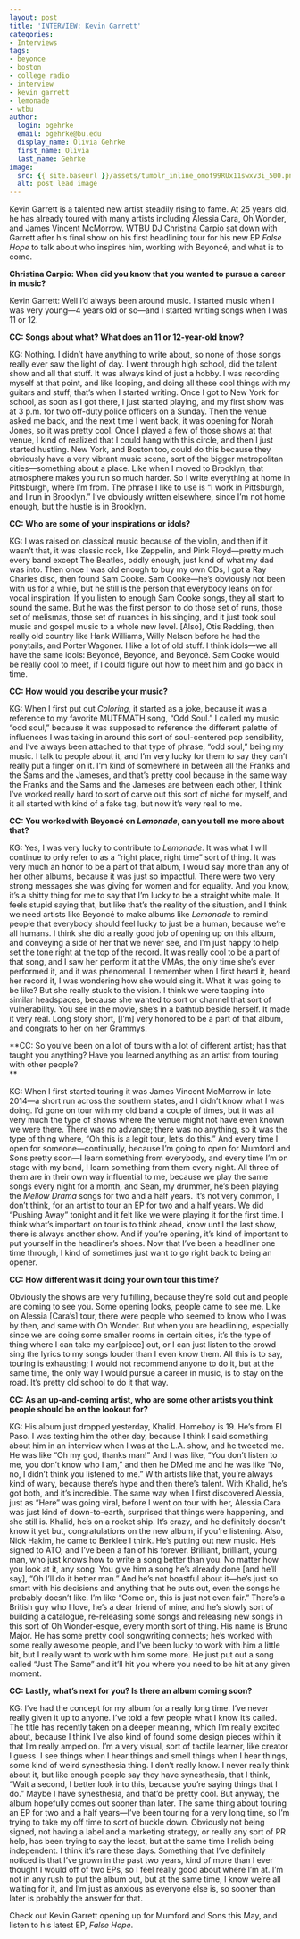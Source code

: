 ```yaml
---
layout: post
title: 'INTERVIEW: Kevin Garrett'
categories:
- Interviews
tags:
- beyonce
- boston
- college radio
- interview
- kevin garrett
- lemonade
- wtbu
author:
  login: ogehrke
  email: ogehrke@bu.edu
  display_name: Olivia Gehrke
  first_name: Olivia
  last_name: Gehrke
image:
  src: {{ site.baseurl }}/assets/tumblr_inline_omof99RUx11swxv3i_500.png
  alt: post lead image
---
```


Kevin Garrett is a talented new artist steadily rising to fame. At 25 years old, he has already toured with many artists including Alessia Cara, Oh Wonder, and James Vincent McMorrow. WTBU DJ Christina Carpio sat down with Garrett after his final show on his first headlining tour for his new EP _False Hope_ to talk about who inspires him, working with Beyoncé, and what is to come.

**Christina Carpio: When did you know that you wanted to pursue a career in music?**

Kevin Garrett: Well I’d always been around music. I started music when I was very young—4 years old or so—and I started writing songs when I was 11 or 12.

**CC: Songs about what? What does an 11 or 12-year-old know?**

KG: Nothing. I didn’t have anything to write about, so none of those songs really ever saw the light of day. I went through high school, did the talent show and all that stuff. It was always kind of just a hobby. I was recording myself at that point, and like looping, and doing all these cool things with my guitars and stuff; that’s when I started writing. Once I got to New York for school, as soon as I got there, I just started playing, and my first show was at 3 p.m. for two off-duty police officers on a Sunday. Then the venue asked me back, and the next time I went back, it was opening for Norah Jones, so it was pretty cool. Once I played a few of those shows at that venue, I kind of realized that I could hang with this circle, and then I just started hustling. New York, and Boston too, could do this because they obviously have a very vibrant music scene, sort of the bigger metropolitan cities—something about a place. Like when I moved to Brooklyn, that atmosphere makes you run so much harder. So I write everything at home in Pittsburgh, where I’m from. The phrase I like to use is “I work in Pittsburgh, and I run in Brooklyn.” I’ve obviously written elsewhere, since I’m not home enough, but the hustle is in Brooklyn.

**CC: Who are some of your inspirations or idols?**

KG: I was raised on classical music because of the violin, and then if it wasn’t that, it was classic rock, like Zeppelin, and Pink Floyd—pretty much every band except The Beatles, oddly enough, just kind of what my dad was into. Then once I was old enough to buy my own CDs, I got a Ray Charles disc, then found Sam Cooke. Sam Cooke—he’s obviously not been with us for a while, but he still is the person that everybody leans on for vocal inspiration. If you listen to enough Sam Cooke songs, they all start to sound the same. But he was the first person to do those set of runs, those set of melismas, those set of nuances in his singing, and it just took soul music and gospel music to a whole new level. \[Also\], Otis Redding, then really old country like Hank Williams, Willy Nelson before he had the ponytails, and Porter Wagoner. I like a lot of old stuff. I think idols—we all have the same idols: Beyoncé, Beyoncé, and Beyoncé. Sam Cooke would be really cool to meet, if I could figure out how to meet him and go back in time.

**CC: How would you describe your music?**

KG: When I first put out _Coloring_, it started as a joke, because it was a reference to my favorite MUTEMATH song, “Odd Soul.” I called my music “odd soul,” because it was supposed to reference the different palette of influences I was taking in around this sort of soul-centered pop sensibility, and I’ve always been attached to that type of phrase, “odd soul,” being my music. I talk to people about it, and I’m very lucky for them to say they can’t really put a finger on it. I’m kind of somewhere in between all the Franks and the Sams and the Jameses, and that’s pretty cool because in the same way the Franks and the Sams and the Jameses are between each other, I think I’ve worked really hard to sort of carve out this sort of niche for myself, and it all started with kind of a fake tag, but now it’s very real to me.

**CC: You worked with Beyoncé on _Lemonade_, can you tell me more about that?**

KG: Yes, I was very lucky to contribute to _Lemonade_. It was what I will continue to only refer to as a “right place, right time” sort of thing. It was very much an honor to be a part of that album, I would say more than any of her other albums, because it was just so impactful. There were two very strong messages she was giving for women and for equality. And you know, it’s a shitty thing for me to say that I’m lucky to be a straight white male. It feels stupid saying that, but like that’s the reality of the situation, and I think we need artists like Beyoncé to make albums like _Lemonade_ to remind people that everybody should feel lucky to just be a human, because we’re all humans. I think she did a really good job of opening up on this album, and conveying a side of her that we never see, and I’m just happy to help set the tone right at the top of the record. It was really cool to be a part of that song, and I saw her perform it at the VMAs, the only time she’s ever performed it, and it was phenomenal. I remember when I first heard it, heard her record it, I was wondering how she would sing it. What it was going to be like? But she really stuck to the vision. I think we were tapping into similar headspaces, because she wanted to sort or channel that sort of vulnerability. You see in the movie, she’s in a bathtub beside herself. It made it very real. Long story short, \[I’m\] very honored to be a part of that album, and congrats to her on her Grammys.

**CC: So you’ve been on a lot of tours with a lot of different artist; has that taught you anything? Have you learned anything as an artist from touring with other people?  
**

KG: When I first started touring it was James Vincent McMorrow in late 2014—a short run across the southern states, and I didn’t know what I was doing. I’d gone on tour with my old band a couple of times, but it was all very much the type of shows where the venue might not have even known we were there. There was no advance; there was no anything, so it was the type of thing where, “Oh this is a legit tour, let’s do this.” And every time I open for someone—continually, because I’m going to open for Mumford and Sons pretty soon—I learn something from everybody, and every time I’m on stage with my band, I learn something from them every night. All three of them are in their own way influential to me, because we play the same songs every night for a month, and Sean, my drummer, he’s been playing the _Mellow Drama_ songs for two and a half years. It’s not very common, I don’t think, for an artist to tour an EP for two and a half years. We did “Pushing Away” tonight and it felt like we were playing it for the first time. I think what’s important on tour is to think ahead, know until the last show, there is always another show. And if you’re opening, it’s kind of important to put yourself in the headliner’s shoes. Now that I’ve been a headliner one time through, I kind of sometimes just want to go right back to being an opener.

**CC: How different was it doing your own tour this time?**

Obviously the shows are very fulfilling, because they’re sold out and people are coming to see you. Some opening looks, people came to see me. Like on Alessia \[Cara’s\] tour, there were people who seemed to know who I was by then, and same with Oh Wonder. But when you are headlining, especially since we are doing some smaller rooms in certain cities, it’s the type of thing where I can take my ear\[piece\] out, or I can just listen to the crowd sing the lyrics to my songs louder than I even know them. All this is to say, touring is exhausting; I would not recommend anyone to do it, but at the same time, the only way I would pursue a career in music, is to stay on the road. It’s pretty old school to do it that way.

**CC: As an up-and-coming artist, who are some other artists you think people should be on the lookout for?**

KG: His album just dropped yesterday, Khalid. Homeboy is 19. He’s from El Paso. I was texting him the other day, because I think I said something about him in an interview when I was at the L.A. show, and he tweeted me. He was like “Oh my god, thanks man!” And I was like, “You don’t listen to me, you don’t know who I am,” and then he DMed me and he was like “No, no, I didn’t think you listened to me.” With artists like that, you’re always kind of wary, because there’s hype and then there’s talent. With Khalid, he’s got both, and it’s incredible. The same way when I first discovered Alessia, just as “Here” was going viral, before I went on tour with her, Alessia Cara was just kind of down-to-earth, surprised that things were happening, and she still is. Khalid, he’s on a rocket ship. It’s crazy, and he definitely doesn’t know it yet but, congratulations on the new album, if you’re listening. Also, Nick Hakim, he came to Berklee I think. He’s putting out new music. He’s signed to ATO, and I’ve been a fan of his forever. Brilliant, brilliant, young man, who just knows how to write a song better than you. No matter how you look at it, any song. You give him a song he’s already done \[and he’ll say\], “Oh I’ll do it better man.” And he’s not boastful about it—he’s just so smart with his decisions and anything that he puts out, even the songs he probably doesn’t like. I’m like “Come on, this is just not even fair.” There’s a British guy who I love, he’s a dear friend of mine, and he’s slowly sort of building a catalogue, re-releasing some songs and releasing new songs in this sort of Oh Wonder-esque, every month sort of thing. His name is Bruno Major. He has some pretty cool songwriting connects; he’s worked with some really awesome people, and I’ve been lucky to work with him a little bit, but I really want to work with him some more. He just put out a song called “Just The Same” and it’ll hit you where you need to be hit at any given moment.

**CC: Lastly, what’s next for you? Is there an album coming soon?**

KG: I’ve had the concept for my album for a really long time. I’ve never really given it up to anyone. I’ve told a few people what I know it’s called. The title has recently taken on a deeper meaning, which I’m really excited about, because I think I’ve also kind of found some design pieces within it that I’m really amped on. I’m a very visual, sort of tactile learner, like creator I guess. I see things when I hear things and smell things when I hear things, some kind of weird synesthesia thing. I don’t really know. I never really think about it, but like enough people say they have synesthesia, that I think, “Wait a second, I better look into this, because you’re saying things that I do.” Maybe I have synesthesia, and that’d be pretty cool. But anyway, the album hopefully comes out sooner than later. The same thing about touring an EP for two and a half years—I’ve been touring for a very long time, so I’m trying to take my off time to sort of buckle down. Obviously not being signed, not having a label and a marketing strategy, or really any sort of PR help, has been trying to say the least, but at the same time I relish being independent. I think it’s rare these days. Something that I’ve definitely noticed is that I’ve grown in the past two years, kind of more than I ever thought I would off of two EPs, so I feel really good about where I’m at. I’m not in any rush to put the album out, but at the same time, I know we’re all waiting for it, and I’m just as anxious as everyone else is, so sooner than later is probably the answer for that.

Check out Kevin Garrett opening up for Mumford and Sons this May, and listen to his latest EP, _False Hope_.